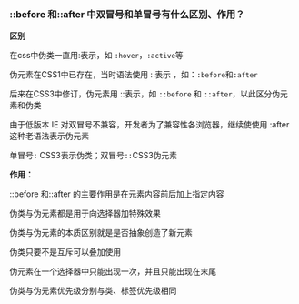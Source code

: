 ### ::before 和::after 中双冒号和单冒号有什么区别、作用？

**区别**

在css中伪类一直用:表示，如 `:hover`，`:active`等

伪元素在CSS1中已存在，当时语法使用 : 表示 ，如：`:before`和`:after`

后来在CSS3中修订，伪元素用 ::表示，如 `::before` 和 `::after`，以此区分伪元素和伪类

由于低版本 IE 对双冒号不兼容，开发者为了兼容性各浏览器，继续使使用 :after 这种老语法表示伪元素

单冒号`:` CSS3表示伪类；双冒号`::`CSS3伪元素

**作用：**

::before 和::after 的主要作用是在元素内容前后加上指定内容

伪类与伪元素都是用于向选择器加特殊效果

伪类与伪元素的本质区别就是是否抽象创造了新元素

伪类只要不是互斥可以叠加使用

伪元素在一个选择器中只能出现一次，并且只能出现在末尾

伪类与伪元素优先级分别与类、标签优先级相同